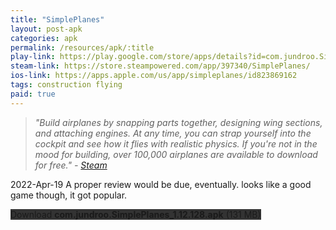```yaml
---
title: "SimplePlanes"
layout: post-apk
categories: apk
permalink: /resources/apk/:title
play-link: https://play.google.com/store/apps/details?id=com.jundroo.SimplePlanes
steam-link: https://store.steampowered.com/app/397340/SimplePlanes/
ios-link: https://apps.apple.com/us/app/simpleplanes/id823869162
tags: construction flying 
paid: true
---
```


> _"Build airplanes by snapping parts together, designing wing sections, and attaching engines. At any time, you can strap yourself into the cockpit and see how it flies with realistic physics. If you're not in the mood for building, over 100,000 airplanes are available to download for free." - <a href="https://store.steampowered.com/app/397340/SimplePlanes/">Steam</a>_

<span class="timestamp">2022-Apr-19</span> A proper review would be due, eventually. looks like a good game though, it got popular.

<div class="text-center">
    <a class="btn btn-dark btn-block w-100" onclick='apk("com.jundroo.SimplePlanes_1.12.128.apk")' style="text-decoration: none; background-color: #333;"> Download <b>com.jundroo.SimplePlanes_1.12.128.apk</b> (131 MB)</a>
</div>
